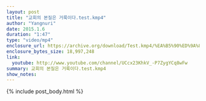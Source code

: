 ```yaml
---
layout: post
title: "교회의 본질은 거룩이다.test.kmp4"
author: "Yangnuri"
date: 2015.1.6
duration: "1:47"
type: "video/mp4"
enclosure_url: https://archive.org/download/Test.kmp4/%EA%B5%90%ED%9A%8C%EC%9D%98%20%EB%B3%B8%EC%A7%88%EC%9D%80%20%EA%B1%B0%EB%A3%A9%EC%9D%B4%EB%8B%A4.test.kmp4.mp4
enclosure_bytes_size: 18,997,248
link:
  youtube: http://www.youtube.com/channel/UCcx23KhkV_-P7ZygYCq8wFw
summary: 교회의 본질은 거룩이다.test.kmp4
show_notes:
---
```


{% include post_body.html %}
